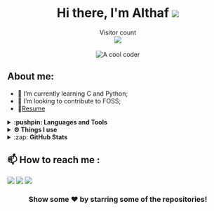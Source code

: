 <div align="center">
	<h1>Hi there, I'm Althaf <img src="https://media.giphy.com/media/hvRJCLFzcasrR4ia7z/giphy.gif" width="25px"> </h1>
</div>

<p align="center"> 
	Visitor count<br>
	<img src="https://profile-counter.glitch.me/Ultrahalf/count.svg" />
</p>

<div align="center">
	<img 
	src="https://camo.githubusercontent.com/992babdffd8c74a1502de375fbdf7e4d54773242/68747470733a2f2f6d656469612e67697068792e636f6d2f6d656469612f53576f536b4e36447854737a71494b4571762f67697068792e676966" alt="A cool coder" />
</div>

## About me:
- 🌱 I’m currently learning C and Python;
- 👯 I’m looking to contribute to FOSS;
- 📝[Resume]()

<details>
	<summary><b>:pushpin: Languages and Tools</b></summary>
	<code><img height="40" src="https://raw.githubusercontent.com/github/explore/80688e429a7d4ef2fca1e82350fe8e3517d3494d/topics/vim/vim.png"></code>
	<code><img height="40" src="https://raw.githubusercontent.com/github/explore/80688e429a7d4ef2fca1e82350fe8e3517d3494d/topics/bash/bash.png"></code>
	<code><img height="40" src="https://raw.githubusercontent.com/github/explore/80688e429a7d4ef2fca1e82350fe8e3517d3494d/topics/cpp/cpp.png"></code>
	<code><img height="40" src="https://raw.githubusercontent.com/github/explore/80688e429a7d4ef2fca1e82350fe8e3517d3494d/topics/python/python.png"></code>
	<code><img height="40" src="https://raw.githubusercontent.com/github/explore/80688e429a7d4ef2fca1e82350fe8e3517d3494d/topics/java/java.png"></code>
	<code><img height="40" src="https://raw.githubusercontent.com/github/explore/80688e429a7d4ef2fca1e82350fe8e3517d3494d/topics/php/php.png"></code>
	<code><img height="40" src="https://raw.githubusercontent.com/github/explore/80688e429a7d4ef2fca1e82350fe8e3517d3494d/topics/javascript/javascript.png"></code>
	<code><img height="40" src="https://raw.githubusercontent.com/github/explore/80688e429a7d4ef2fca1e82350fe8e3517d3494d/topics/mysql/mysql.png"></code>
	<code><img height="40" src="https://raw.githubusercontent.com/github/explore/80688e429a7d4ef2fca1e82350fe8e3517d3494d/topics/git/git.png"></code>
</details>

<details>	
	<br />
  	<summary><b>⚙️ Things I use</b></summary>
  	<ul>
  		<li><b>OS:</b> Arch Linux</li>
       		<li><b>WM:</b> dwm </lit>
	    	<li><b>Laptop: </b> Aspire ES1-572 (i5)</li>
		<li><b>Browser: </b> Brave</li>
   		<li><b>Checkout My dotfiles:</b> <a href="">Here</a>.</li>
		<br />
	</ul>	
</details>

<details>
	<summary>:zap: <b>GitHub Stats</b></summary>
	<img 
	src="https://github-readme-stats.vercel.app/api?username=Ultrahalf&hide=stars&show_icons=true" alt="Ultrahalf's Github stats" />
</details>
  
## :mailbox: How to reach me : 

[<img src="https://img.icons8.com/bubbles/50/000000/gmail.png"/>](mailto:muhammadalthafrahman@gmail.com)
[<img target="_blank" src="https://img.icons8.com/bubbles/50/000000/github.png">](https://www.github.com/Ultrahalf/)
[<img target="_blank" src="https://img.icons8.com/bubbles/50/000000/twitter.png"/>](https://www.twitter.com/ultrahalf/)

<div align="center">

### Show some ❤️ by starring some of the repositories!

</div>

<!--- referred
https://github.com/abhisheknaiidu/awesome-github-profile-readme
--->
